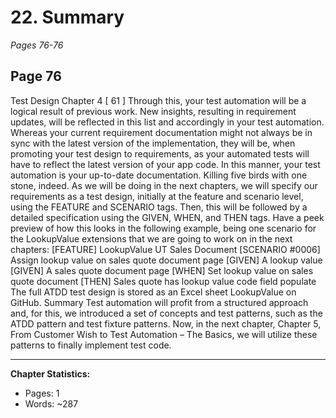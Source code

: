 # 22. Summary
*Pages 76-76*
## Page 76
Test Design Chapter 4 [ 61 ] Through this, your test automation will be a logical result of previous work. New insights, resulting in requirement updates, will be reflected in this list and accordingly in your test automation.
Whereas your current requirement documentation might not always be in sync with the latest version of the implementation, they will be, when promoting your test design to requirements, as your automated tests will have to reflect the latest version of your app code.
In this manner, your test automation is your up-to-date documentation. Killing five birds with one stone, indeed. As we will be doing in the next chapters, we will specify our requirements as a test design, initially at the feature and scenario level, using the FEATURE and SCENARIO tags.
Then, this will be followed by a detailed specification using the GIVEN, WHEN, and THEN tags. Have a peek preview of how this looks in the following example, being one scenario for the LookupValue extensions that we are going to work on in the next chapters: [FEATURE] LookupValue UT Sales Document [SCENARIO #0006] Assign lookup value on sales quote document page [GIVEN] A lookup value [GIVEN] A sales quote document page [WHEN] Set lookup value on sales quote document [THEN] Sales quote has lookup value code field populate The full ATDD test design is stored as an Excel sheet LookupValue on GitHub.
Summary Test automation will profit from a structured approach and, for this, we introduced a set of concepts and test patterns, such as the ATDD pattern and test fixture patterns. Now, in the next chapter, Chapter 5, From Customer Wish to Test Automation – The Basics, we will utilize these patterns to finally implement test code.

---
**Chapter Statistics:**
- Pages: 1
- Words: ~287
